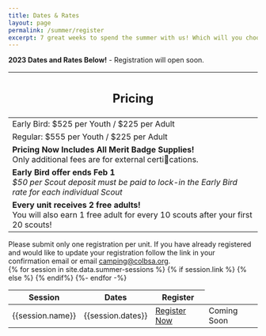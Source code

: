 ```yaml
---
title: Dates & Rates
layout: page
permalink: /summer/register
excerpt: 7 great weeks to spend the summer with us! Which will you choose?
---
```


<div class="col alert text-center alert-page alert-primary mb-0">
  <strong>2023 Dates and Rates Below!</strong> - Registration will open soon.
</div>

<div class="row">
  <div class="col">
    <table class="table table-striped my-3 ">
      <thead class="text-center">
        <tr>
          <th scope="col"><h2 class="my-0">Pricing</h2></th>
        </tr>
      </thead>
      <tbody class="text-center">
          <tr>
            <td>Early Bird: $525 per Youth / $225 per Adult</td>
          </tr>
          <tr>
            <td>Regular: $555 per Youth / $225 per Adult</td>
          </tr>
          <tr>
            <td>
              <strong>Pricing Now Includes All Merit Badge Supplies!</strong><br>
              Only additional fees are for external certications.
            </td>
          </tr>
          <tr>
            <td>
              <strong>Early Bird offer ends Feb 1</strong><br>
              <em>$50 per Scout deposit must be paid to lock-in the Early Bird rate for each individual Scout</em>
            </td>
          </tr>
          <tr>
            <td><strong>Every unit receives 2 free adults!</strong><br>You will also earn 1 free adult for every 10 scouts after your first 20 scouts!</td>
          </tr>
      </tbody>
    </table>
    <div class="col alert alert-primary text-center">
      Please submit only one registration per unit. If you have already registered and would like to update your registration follow the link in your confirmation email or email <a href="mailto:camping@colbsa.org">camping@colbsa.org</a>.
    </div>
  </div>
  <div class="col">
    <table class="table table-striped my-3 text-center">
      <thead>
        <tr>
          <th scope="col">Session</th>
          <th scope="col">Dates</th>
          <th scope="col">Register</th>
        </tr>
      </thead>
      <tbody>
      {% for session in site.data.summer-sessions %}
        <tr>
          <td>{{session.name}}</td>
          <td>{{session.dates}}</td>
          {% if session.link %}
            <td><a class="btn btn-primary btn-block" href="{{session.link}}" target="_blank">Register Now</a></td>
          {% else %}
            <td>Coming Soon</td>
          {% endif%}
        </tr>
      {%- endfor -%}
      </tbody>
    </table>
  </div>
</div>
